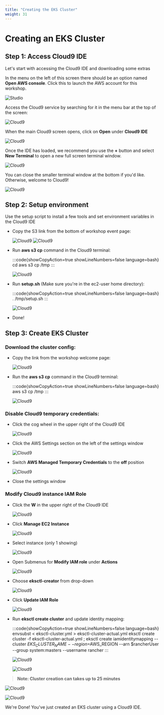 ```yaml
---
title: "Creating the EKS Cluster"
weight: 31
---
```


# Creating an EKS Cluster

## Step 1: Access Cloud9 IDE

Let's start with accessing the Cloud9 IDE and downloading some extras

In the menu on the left of this screen there should be an option named **Open AWS console**. Click this to launch the AWS account for this workshop.

![Studio](/static/images/content/cloud9/access_console.png)

Access the Cloud9 service by searching for it in the menu bar at the top of the screen:

![Cloud9](/static/images/content/cloud9/search.png)

When the main Cloud9 screen opens, click on **Open** under **Cloud9 IDE**

![Cloud9](/static/images/content/cloud9/open.png)

Once the IDE has loaded, we recommend you use the **+** button and select **New Terminal** to open a new full screen terminal window.

![Cloud9](/static/images/content/cloud9/terminal-open.png)

You can close the smaller terminal window at the bottom if you'd like. Otherwise, welcome to Cloud9!

![Cloud9](/static/images/content/cloud9/terminal.png)

## Step 2: Setup environment

Use the setup script to install a few tools and set environment variables in the Cloud9 IDE

* Copy the S3 link from the bottom of workshop event page:

    ![Cloud9](/static/images/content/cloud9/event-main.png)
    ![Cloud9](/static/images/content/cloud9/copy_setup_link.png)

* Run **aws s3 cp** command in the Cloud9 terminal:

    :::code{showCopyAction=true showLineNumbers=false language=bash} 
    cd
aws s3 cp <paste setup link> /tmp
    :::

    ![Cloud9](/static/images/content/cloud9/setupScript-download.png)

* Run **setup.sh** (Make sure you're in the ec2-user home directory):
    
    :::code{showCopyAction=true showLineNumbers=false language=bash} 
    . /tmp/setup.sh
    :::

    ![Cloud9](/static/images/content/cloud9/startSetup_script.png)

* Done!

## Step 3: Create EKS Cluster

### Download the cluster config:

* Copy the link from the workshop welcome page:

    ![Cloud9](/static/images/content/cloud9/copy_eksConfig_link.png)

* Run the **aws s3 cp** command in the Cloud9 terminal:

    :::code{showCopyAction=true showLineNumbers=false language=bash} 
    aws s3 cp <paste setup link> /tmp
    ::: 

    ![Cloud9](/static/images/content/cloud9/eks-conf-download.png)

### Disable Cloud9 temporary credentials:
* Click the cog wheel in the upper right of the Cloud9 IDE
    
    ![Cloud9](/static/images/content/cloud9/c9_settings.png)
    
* Click the AWS Settings section on the left of the settings window
    
    ![Cloud9](/static/images/content/cloud9/temp-creds.png)

* Switch **AWS Managed Temporary Credentials** to the **off** position

   ![Cloud9](/static/images/content/cloud9/temp-creds-off.png)

* Close the settings window

### Modify Cloud9 instance IAM Role

* Click the **W** in the upper right of the Cloud9 IDE

   ![Cloud9](/static/images/content/cloud9/open-submenu.png)

* Click **Manage EC2 Instance**

   ![Cloud9](/static/images/content/cloud9/manage_e2.png)

* Select instance (only 1 showing)

   ![Cloud9](/static/images/content/cloud9/select-instance.png)

* Open Submenus for **Modify IAM role** under **Actions**

   ![Cloud9](/static/images/content/cloud9/modify-role.png)

* Choose **eksctl-creator** from drop-down

   ![Cloud9](/static/images/content/cloud9/choose-eksctl-creator.png)

* Click **Update IAM Role**

   ![Cloud9](/static/images/content/cloud9/update-iam-role.png)

* Run **eksctl create cluster** and update identity mapping:
    
    :::code{showCopyAction=true showLineNumbers=false language=bash} 
    envsubst < eksctl-cluster.yml > eksctl-cluster-actual.yml
eksctl create cluster -f eksctl-cluster-actual.yml ; eksctl create iamidentitymapping --cluster $EKS_CLUSTER_NAME --region=$AWS_REGION --arn $rancherUser --group system:masters --username rancher
    :::

   ![Cloud9](/static/images/content/cloud9/envsub.png)

   ![Cloud9](/static/images/content/cloud9/eksctl-create.png)
> **Note: Cluster creation can takes up to 25 minutes**

   ![Cloud9](/static/images/content/cloud9/completeCluster.png)

   ![Cloud9](/static/images/content/cloud9/coupleKubeCmds.png)

We're Done! You've just created an EKS cluster using a Cloud9 IDE.
